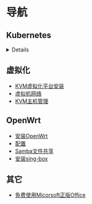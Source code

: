# 导航

## Kubernetes

<details>

- [kubeadm引导安装高可用集群](/kubernetes/kubeadm_ha_cluster.md)
- [Harbor镜像仓库的安装](/kubernetes/install_harbor_repo.md)

</details>

## 虚拟化

- [KVM虚拟化平台安装](/KVM/install.md)
- [虚拟机网络](/KVM/network.md)
- [KVM主机管理](/KVM/kvm.md)

## OpenWrt

- [安装OpenWrt](/OpenWrt/Install.md)
- [配置](/OpenWrt/guide.md)
- [Samba文件共享](/OpenWrt/samba.md)
- [安装sing-box](/OpenWrt/sing-box.md)

## 其它

- [免费使用Micorsoft正版Office](/Win/install-office.md)
